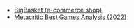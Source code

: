- [BigBasket (e-commerce shop)](/BigBasket/big-basket.html)
- [Metacritic Best Games Analysis (2022)](/metacritic-best-games-analysis/data-analysis.html)
